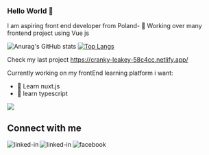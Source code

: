 ### Hello World 👋
I am aspiring front end developer from Poland- 🔭 Working over many frontend project using Vue js

![Anurag's GitHub stats](https://github-readme-stats.vercel.app/api?username=datureli&show_icons=true&theme=radical)
[![Top Langs](https://github-readme-stats.vercel.app/api/top-langs/?username=datureli&layout=compact)](https://github.com/Datureli/github-readme-stats) 

Check my last project
https://cranky-leakey-58c4cc.netlify.app/

Currently working on my frontEnd learning platform
i want:
- 🌱 Learn nuxt.js
- 🌱 learn typescript



![](https://komarev.com/ghpvc/?username=Datureli)
## Connect with me

[<img align="left" alt="linked-in" src="https://img.shields.io/badge/linkedin-%230077B5.svg?&style=for-the-badge&logo=linkedin&logoColor=white" />](https://www.linkedin.com/in/pawe%C5%82-chmielewski-472a781a6/)
[<img align="left" alt="linked-in" src="https://img.shields.io/badge/My-Portfolio-red" />](https://reverent-panini-343037.netlify.app/index.html)
 [<img align="left" alt="facebook" src="https://img.shields.io/badge/facebook-%231877F2.svg?&style=for-the-badge&logo=facebook&logoColor=white" />](https://www.facebook.com/grzegorz.pacek.79/)


